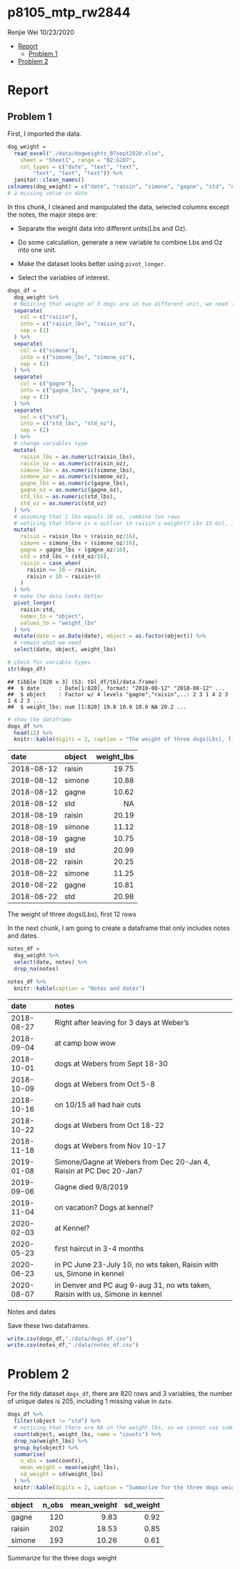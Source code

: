 p8105\_mtp\_rw2844
================
Renjie Wei
10/23/2020

  - [Report](#report)
      - [Problem 1](#problem-1)
  - [Problem 2](#problem-2)

# Report

## Problem 1

First, I imported the data.

``` r
dog_weight = 
  read_excel("./data/dogweights_07sept2020.xlsx", 
    sheet = "Sheet1", range = "B2:G207", 
    col_types = c("date", "text", "text", 
        "text", "text", "text")) %>% 
  janitor::clean_names() 
colnames(dog_weight) = c("date", "raisin", "simone", "gagne", "std", "notes")
# a missing value in date
```

In this chunk, I cleaned and manipulated the data, selected columns
except the notes, the major steps are:

  - Separate the weight data into different units(Lbs and Oz).

  - Do some calculation, generate a new variable to combine Lbs and Oz
    into one unit.

  - Make the dataset looks better using `pivot_longer`.

  - Select the variables of interest.

<!-- end list -->

``` r
dogs_df = 
  dog_weight %>%
  # Noticing that weight of 3 dogs are in two different unit, we need to split it into two columns
  separate(
    col = c("raisin"),
    into = c("raisin_lbs", "raisin_oz"),
    sep = (2)
  ) %>% 
  separate(
    col = c("simone"),
    into = c("simone_lbs", "simone_oz"),
    sep = (2)
  ) %>% 
  separate(
    col = c("gagne"),
    into = c("gagne_lbs", "gagne_oz"),
    sep = (2)
  ) %>% 
  separate(
    col = c("std"),
    into = c("std_lbs", "std_oz"),
    sep = (2)
  ) %>% 
  # change variables type
  mutate(
    raisin_lbs = as.numeric(raisin_lbs),
    raisin_oz = as.numeric(raisin_oz),
    simone_lbs = as.numeric(simone_lbs),
    simone_oz = as.numeric(simone_oz),
    gagne_lbs = as.numeric(gagne_lbs),
    gagne_oz = as.numeric(gagne_oz),
    std_lbs = as.numeric(std_lbs),
    std_oz = as.numeric(std_oz)
  ) %>% 
  # assuming that 1 lbs equals 16 oz, combine two rows
  # noticing that there is a outlier in raisin's weight(7 Lbs 15 Oz), it might be a typo, I'm gonna to fix it
  mutate(
    raisin = raisin_lbs + (raisin_oz/16),
    simone = simone_lbs + (simone_oz/16), 
    gagne = gagne_lbs + (gagne_oz/16),
    std = std_lbs + (std_oz/16),
    raisin = case_when(
      raisin >= 10 ~ raisin,
      raisin < 10 ~ raisin+10
    )
  ) %>% 
  # make the data looks better
  pivot_longer(
    raisin:std,
    names_to = "object",
    values_to = "weight_lbs"
  ) %>% 
  mutate(date = as.Date(date), object = as.factor(object)) %>% 
  # remain what we need
  select(date, object, weight_lbs)

# check for variable types
str(dogs_df)
```

    ## tibble [820 x 3] (S3: tbl_df/tbl/data.frame)
    ##  $ date      : Date[1:820], format: "2018-08-12" "2018-08-12" ...
    ##  $ object    : Factor w/ 4 levels "gagne","raisin",..: 2 3 1 4 2 3 1 4 2 3 ...
    ##  $ weight_lbs: num [1:820] 19.8 10.9 10.6 NA 20.2 ...

``` r
# show the dataframe
dogs_df %>% 
  head(12) %>% 
  knitr::kable(digits = 2, caption = "The weight of three dogs(Lbs), first 12 rows")
```

| date       | object | weight\_lbs |
| :--------- | :----- | ----------: |
| 2018-08-12 | raisin |       19.75 |
| 2018-08-12 | simone |       10.88 |
| 2018-08-12 | gagne  |       10.62 |
| 2018-08-12 | std    |          NA |
| 2018-08-19 | raisin |       20.19 |
| 2018-08-19 | simone |       11.12 |
| 2018-08-19 | gagne  |       10.75 |
| 2018-08-19 | std    |       20.99 |
| 2018-08-22 | raisin |       20.25 |
| 2018-08-22 | simone |       11.25 |
| 2018-08-22 | gagne  |       10.81 |
| 2018-08-22 | std    |       20.98 |

The weight of three dogs(Lbs), first 12 rows

In the next chunk, I am going to create a dataframe that only includes
notes and dates.

``` r
notes_df = 
  dog_weight %>% 
  select(date, notes) %>% 
  drop_na(notes)

notes_df %>% 
  knitr::kable(caption = "Notes and dates")
```

| date       | notes                                                                         |
| :--------- | :---------------------------------------------------------------------------- |
| 2018-08-27 | Right after leaving for 3 days at Weber’s                                     |
| 2018-09-04 | at camp bow wow                                                               |
| 2018-10-01 | dogs at Webers from Sept 18-30                                                |
| 2018-10-09 | dogs at Webers from Oct 5-8                                                   |
| 2018-10-16 | on 10/15 all had hair cuts                                                    |
| 2018-10-22 | dogs at Webers from Oct 18-22                                                 |
| 2018-11-18 | dogs at Webers from Nov 10-17                                                 |
| 2019-01-08 | Simone/Gagne at Webers from Dec 20-Jan 4, Raisin at PC Dec 20-Jan7            |
| 2019-09-06 | Gagne died 9/8/2019                                                           |
| 2019-11-04 | on vacation? Dogs at kennel?                                                  |
| 2020-02-03 | at Kennel?                                                                    |
| 2020-05-23 | first haircut in 3-4 months                                                   |
| 2020-06-23 | in PC June 23-July 10, no wts taken, Raisin with us, Simone in kennel         |
| 2020-08-07 | in Denver and PC aug 9-aug 31, no wts taken, Raisin with us, Simone in kennel |

Notes and dates

Save these two dataframes.

``` r
write.csv(dogs_df,"./data/dogs_df.csv")
write.csv(notes_df,"./data/notes_df.csv")
```

# Problem 2

For the tidy dataset `dogs_df`, there are 820 rows and 3 variables, the
number of unique dates is 205, including 1 missing value in `date`.

``` r
dogs_df %>% 
  filter(object != "std") %>%
  # noticing that there are NA in the weight_lbs, so we cannot use summarize directly
  count(object, weight_lbs, name = "counts") %>% 
  drop_na(weight_lbs) %>% 
  group_by(object) %>% 
  summarise(
    n_obs = sum(counts),
    mean_weight = mean(weight_lbs),
    sd_weight = sd(weight_lbs)
  ) %>% 
  knitr::kable(digits = 2, caption = "Summarize for the three dogs weight")
```

| object | n\_obs | mean\_weight | sd\_weight |
| :----- | -----: | -----------: | ---------: |
| gagne  |    120 |         9.83 |       0.92 |
| raisin |    202 |        18.53 |       0.85 |
| simone |    193 |        10.26 |       0.61 |

Summarize for the three dogs weight
